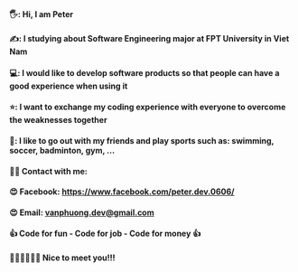 #### 🖐️: Hi, I am Peter
#### ✍️: I studying about Software Engineering major at FPT University in Viet Nam
#### 💻: I would like to develop software products so that people can have a good experience when using it
#### ⭐: I want to exchange my coding experience with everyone to overcome the weaknesses together
#### ️️🏸: I like to go out with my friends and play sports such as: swimming, soccer, badminton, gym, ...
#### 🤜🤛 Contact with me: 
#### 😍 Facebook: https://www.facebook.com/peter.dev.0606/
#### 😍 Email: vanphuong.dev@gmail.com
#### 👍 Code for fun - Code for job - Code for money 👍
#### 🤝🤝🤝🤝🤝🤝 Nice to meet you!!!
